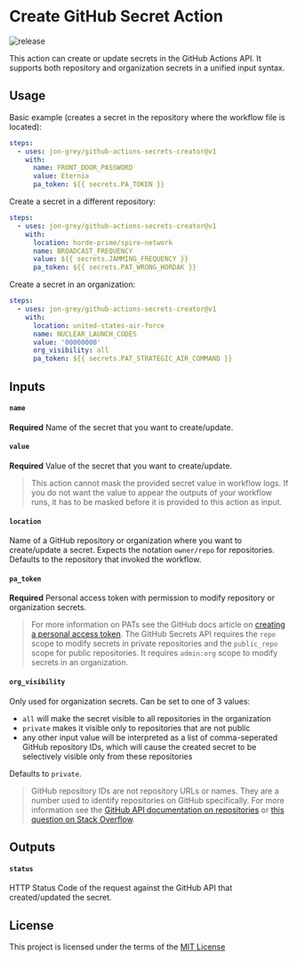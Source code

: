 # Create GitHub Secret Action

![release](https://github.com/jon-grey/github-actions-secrets-creator/workflows/release/badge.svg)

This action can create or update secrets in the GitHub Actions API. It supports
both repository and organization secrets in a unified input syntax.

## Usage

Basic example (creates a secret in the repository where the workflow file is
located):
```yaml
steps:
  - uses: jon-grey/github-actions-secrets-creator@v1
    with:
      name: FRONT_DOOR_PASSWORD
      value: Eternia
      pa_token: ${{ secrets.PA_TOKEN }}
```

Create a secret in a different repository:
```yaml
steps:
  - uses: jon-grey/github-actions-secrets-creator@v1
    with:
      location: horde-prime/spire-network
      name: BROADCAST_FREQUENCY
      value: ${{ secrets.JAMMING_FREQUENCY }}
      pa_token: ${{ secrets.PAT_WRONG_HORDAK }}
```

Create a secret in an organization:
```yaml
steps:
  - uses: jon-grey/github-actions-secrets-creator@v1
    with:
      location: united-states-air-force
      name: NUCLEAR_LAUNCH_CODES
      value: '00000000'
      org_visibility: all
      pa_token: ${{ secrets.PAT_STRATEGIC_AIR_COMMAND }}
```

## Inputs

#### `name`
**Required** Name of the secret that you want to create/update.

#### `value`
**Required** Value of the secret that you want to create/update.
> This action cannot mask the provided secret value in workflow logs. If you do
> not want the value to appear the outputs of your workflow runs, it has to be
> masked before it is provided to this action as input.

#### `location`
Name of a GitHub repository or organization where you want to create/update a
secret. Expects the notation `owner/repo` for repositories. Defaults to the
repository that invoked the workflow.

#### `pa_token`
**Required** Personal access token with permission to modify repository or
organization secrets.
> For more information on PATs see the GitHub docs article on [creating a
> personal access token][1]. The GitHub Secrets API requires the `repo` scope to
> modify secrets in private repositories and the `public_repo` scope for public
> repositories. It requires `admin:org` scope to modify secrets in an
> organization.

#### `org_visibility`
Only used for organization secrets. Can be set to one of 3 values:
- `all` will make the secret visible to all repositories in the organization
- `private` makes it visible only to repositories that are not public
- any other input value will be interpreted as a list of comma-seperated GitHub
  repository IDs, which will cause the created secret to be selectively visible
  only from these repositories

Defaults to `private`.
> GitHub repository IDs are not repository URLs or names. They are a number used
> to identify repositories on GitHub specifically. For more information see the
> [GitHub API documentation on repositories][2] or [this question on Stack
> Overflow][3].

## Outputs

#### `status`
HTTP Status Code of the request against the GitHub API that created/updated the
secret.

## License

This project is licensed under the terms of the [MIT License](LICENSE)

[1]: https://docs.github.com/en/github/authenticating-to-github/creating-a-personal-access-token
[2]: https://docs.github.com/en/rest/reference/repos#get-a-repository
[3]: https://stackoverflow.com/questions/13902593/how-does-one-find-out-ones-own-repo-id
